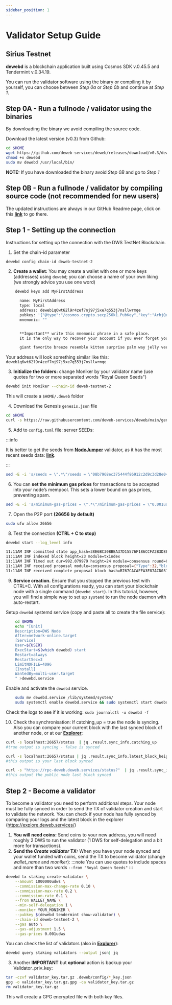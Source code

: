 ```yaml
---
sidebar_position: 1
---
```


# Validator Setup Guide

## Sirius Testnet

**dewebd** is a blockchain application built using Cosmos SDK v.0.45.5 and Tendermint v.0.34.19.

You can run the validator software using the binary or compiling it by yourself, you can choose between _Step 0a_ or _Step 0b_ and continue at _Step 1_.

## Step 0A - Run a fullnode / validator using the binaries

By downloading the binary we avoid compiling the source code.

Download the latest version (v0.3) from Github:

```bash
cd $HOME
wget https://github.com/deweb-services/deweb/releases/download/v0.3/dewebd
chmod +x dewebd
sudo mv dewebd /usr/local/bin/
```

**NOTE:** If you have downloaded the binary avoid _Step 0B_ and go to _Step 1_

## Step 0B - Run a fullnode / validator by compiling source code (not recommended for new users)

The updated instructions are always in our GitHub Readme page, click on this **[link](https://github.com/deweb-services/deweb)** to go there.

## Step 1 - Setting up the connection

Instructions for setting up the connection with the DWS TestNet Blockchain.

1. Set the chain-id parameter

```bash
dewebd config chain-id deweb-testnet-2
```

2. **Create a wallet:** You may create a wallet with one or more keys (addresses) using `dewebd`; you can choose a name of your own liking (we strongly advice you use one word)

```bash
    dewebd keys add MyFirstAddress

      name: MyFirstAddress
      type: local
      address: deweb1q6wt62l9r4zef7nj97j5xe7q553j7nsllwrmqe
      pubkey: '{"@type":"/cosmos.crypto.secp256k1.PubKey","key":"ArhjQuNzZ+lSpIK9RrXK2da2PKAm7A3zpxTMHQnc/v+J"}'
      mnemonic: ""


      **Important** write this mnemonic phrase in a safe place.
      It is the only way to recover your account if you ever forget your password.

      giant favorite breeze resemble kitten surprise palm way jelly version use lucky pony depart napkin favorite slender normal grace always swarm funny hen cage
```

Your address will look something similar like this: `deweb1q6wt62l9r4zef7nj97j5xe7q553j7nsllwrmqe`

3. **Initialize the folders:** change Moniker by your validator name (use quotes for two or more separated words "Royal Queen Seeds")

```bash
dewebd init Moniker --chain-id deweb-testnet-2
```

This will create a `$HOME/.deweb` folder

4. Download the Genesis `genesis.json` file

```bash
cd $HOME
curl -s https://raw.githubusercontent.com/deweb-services/deweb/main/genesis.json > ~/.deweb/config/genesis.json
```

5. Add to `config.toml` file: server SEEDs:

:::info

It is better to get the seeds from **[NodeJumper](https://nodejumper.io/dws-testnet/sync)** validator, as it has the most recent seeds data: **[link](https://nodejumper.io/dws-testnet/sync)**.

:::

```bash
sed -E -i 's/seeds = \".*\"/seeds = \"08b7968ec375444f86912c2d9c3d28e04a5f14c4@seed1.deweb.services:26656\"/' $HOME/.deweb/config/config.toml
```

6. You can **set the minimum gas prices** for transactions to be accepted into your node’s mempool. This sets a lower bound on gas prices, preventing spam.

```bash
sed -E -i 's/minimum-gas-prices = \".*\"/minimum-gas-prices = \"0.001udws\"/' $HOME/.deweb/config/app.toml
```

7. Open the P2P port **(26656 by default)**

```bash
sudo ufw allow 26656
```

8. Test the connection **(CTRL + C to stop)**

```bash
dewebd start --log_level info
```

```bash
11:11AM INF committed state app_hash=38E6BC30BBEA37D15576F186CCFA2B3D8E30DFD281AB9F1E4BAACA5DD1E45863 height=23 module=state num_txs=0
11:11AM INF indexed block height=23 module=txindex
11:11AM INF Timed out dur=992.079979 height=24 module=consensus round=0 step=1
11:11AM INF received proposal module=consensus proposal={"Type":32,"block_id":{"hash":"B767CACAFEA3F87ACD0310C97079226BC1CA896BB41C71CD6B8B3B7BFCB9E4C7","parts":{"hash":"3E2426205921EDC5EF324FD3EA97ABB98B3A62AE2881B9CBFBBDF90C923A6315","total":1}},"height":24,"pol_round":-1,"round":0,"signature":"rSY4tqX2fhLVyGzLk/A3OaYt0re3/zka2bhMhYLZjVTn4lANV0yi9TbWHwp43SGiwIUVeBHoHdbFLg8mqVVNCA==","timestamp":"2022-01-12T11:11:54.504978728Z"}
11:11AM INF received complete proposal block hash=B767CACAFEA3F87ACD0310C97079226BC1CA896BB41C71CD6B8B3B7BFCB9E4C7 height=24 module=consensus
```

9. **Service creation.** Ensure that you stopped the previous test with CTRL+C. With all configurations ready, you can start your blockchain node with a single command (`dewebd start`). In this tutorial, however, you will find a simple way to set up `systemd` to run the node daemon with auto-restart.

Setup `dewebd` systemd service (copy and paste all to create the file service):

```bash
    cd $HOME
    echo "[Unit]
    Description=DWS Node
    After=network-online.target
    [Service]
    User=${USER}
    ExecStart=$(which dewebd) start
    Restart=always
    RestartSec=3
    LimitNOFILE=4096
    [Install]
    WantedBy=multi-user.target
    " >dewebd.service
```

Enable and activate the `dewebd` service.

```bash
    sudo mv dewebd.service /lib/systemd/system/
    sudo systemctl enable dewebd.service && sudo systemctl start dewebd.service
```

Check the logs to see if it is working: `sudo journalctl -u dewebd -f`

10. Check the synchronisation: If catching_up = true the node is syncing. Also you can compare your current block with the last synced block of another node, or at our **[Explorer](https://explore.deweb.services/)**:

```bash
curl -s localhost:26657/status  | jq .result.sync_info.catching_up
#true output is syncing - false is synced

curl -s localhost:26657/status | jq .result.sync_info.latest_block_height
#this output is your last block synced

curl -s "https://rpc-deweb.deweb.services/status?"  | jq .result.sync_info.latest_block_height
#this output the public node last block synced
```

## Step 2 - Become a validator

To become a validator you need to perform additional steps. Your node must be fully synced in order to send the TX of validator creation and start to validate the network. You can check if your node has fully synced by comparing your logs and the latest block in the explorer (https://explore.deweb.services/)

1. **You will need coins:** Send coins to your new address, you will need roughly 2 DWS to run the validator (1 DWS for self-delegation and a bit more for transactions).
2. **Send the _Create validator_ TX:**
   When you have your node synced and your wallet funded with coins, send the TX to become validator (change _wallet_name_ and _moniker_):
   :::note
   You can use quotes to include spaces and more than two words `--from "Royal Queen Seeds"`
   :::

```bash
dewebd tx staking create-validator \
    --amount 1000000udws \
    --commission-max-change-rate 0.10 \
    --commission-max-rate 0.2 \
    --commission-rate 0.1 \
    --from WALLET_NAME \
    --min-self-delegation 1 \
    --moniker YOUR_MONIKER \
    --pubkey $(dewebd tendermint show-validator) \
    --chain-id deweb-testnet-2 \
    --gas auto \
    --gas-adjustment 1.5 \
    --gas-prices 0.001udws
```

You can check the list of validators (also in **[Explorer](https://explore.deweb.services/)**):

```bash
dewebd query staking validators --output json| jq
```

3. Another **IMPORTANT** but **optional** action is backup your Validator_priv_key:

```bash
tar -czvf validator_key.tar.gz .deweb/config/*_key.json
gpg -o validator_key.tar.gz.gpg -ca validator_key.tar.gz
rm validator_key.tar.gz
```

This will create a GPG encrypted file with both key files.
